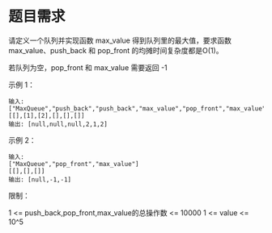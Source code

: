 # 题目需求

请定义一个队列并实现函数 max_value 得到队列里的最大值，要求函数max_value、push_back 和 pop_front 的均摊时间复杂度都是O(1)。

若队列为空，pop_front 和 max_value 需要返回 -1

示例 1：

```
输入: 
["MaxQueue","push_back","push_back","max_value","pop_front","max_value"]
[[],[1],[2],[],[],[]]
输出: [null,null,null,2,1,2]
```




示例 2：

```
输入: 
["MaxQueue","pop_front","max_value"]
[[],[],[]]
输出: [null,-1,-1]
```




限制：

1 <= push_back,pop_front,max_value的总操作数 <= 10000
1 <= value <= 10^5

